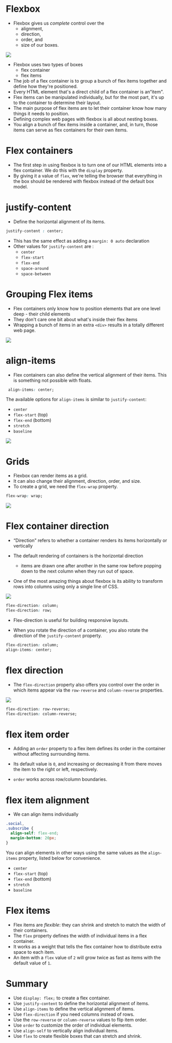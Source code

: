 # Flexbox

- Flexbox gives us *complete* control over the 
  - alignment, 
  - direction, 
  - order, and 
  - size of our boxes.

![](images/flexbox-layouts.png)

- Flexbox uses two types of boxes
  - flex container
  - flex items
- The job of a flex container is to group a bunch of flex items together and define how they're positioned.
- Every HTML element that's a direct child of a flex container is an“item". 
- Flex items can be manipulated individually, but for the most part, it's up to the container to determine their layout. 
- The main purpose of flex items are to let their container know how many things it needs to position.
- Defining complex web pages with flexbox is all about nesting boxes.
-  You align a bunch of flex items inside a container, and, in turn, those items can serve as flex containers for their own items.

# Flex containers

- The first step in using flexbox is to turn one of our HTML elements into a flex container. We do this with the `display` property.
- By giving it a value of `flex`, we're telling the  browser that everything in the box should be rendered with flexbox instead of  the default box model.

# justify-content

-  Define the horizontal alignment of its items. 

```css
justify-content : center;
```

- This has the same effect as adding a `margin: 0 auto` declaration
- Other values for `justify-content` are :
  - `center`
  - `flex-start`
  - `flex-end`
  - `space-around`
  - `space-between`

# Grouping Flex items

- Flex containers only know how to position elements that are one level deep - their child elements
- They don't care one bit about what's inside their flex items
- Wrapping a bunch of items in an extra `<div>` results in a totally different web page.

![](images/grouping.png)

# align-items

- Flex containers can also define the vertical alignment of their items. This is something not possible with floats.

```css
 align-items: center; 
```

The available options for `align-items` is similar to `justify-content`:

- `center`
- `flex-start`  (top)
- `flex-end`    (bottom)
- `stretch`
- `baseline`

![](images/flex-align-items.png)

# Grids

- Flexbox can render items as a grid.
- It can also change their alignment, direction, order, and size.
- To create a grid, we need the `flex-wrap` property.

```css
flex-wrap: wrap;
```

![](images/flex-wrap.png)

# Flex container direction

- “Direction" refers to whether a container renders its items horizontally or vertically

- The default rendering of containers is the horizontal direction

  - items are drawn one after another in the same row before popping down to the next column when they run out of space.

- One of the most amazing things about flexbox is its ability to transform rows into columns using only a single line of CSS. 

![](images/flex-direction.png)

```css
flex-direction: column;
flex-direction: row;
```

- Flex-direction is useful for building responsive layouts.

- When you rotate the direction of a container, you also rotate the direction of the `justify-content` property. 

```css
flex-direction: column;
align-items: center;
```

# flex direction

- The `flex-direction` property also offers you control over the order in which items appear via the `row-reverse` and `column-reverse` properties. 

![](images/flex-direction-reverse.png)

```css
flex-direction: row-reverse;
flex-direction: column-reverse;
```

# flex item order

- Adding an `order` property to a flex item defines its order in the container without affecting surrounding items. 
- Its default value is `0`, and increasing or decreasing it from there moves the item to the right or left, respectively.

- `order` works across row/column boundaries.

# flex item alignment

- We can align items individually

```css
.social,
.subscribe {
  align-self: flex-end;
  margin-bottom: 20px;
}
```

You can align elements in other ways using the same values as the `align-items` property, listed below for convenience.

- `center`
- `flex-start`  (top)
- `flex-end`    (bottom)
- `stretch`
- `baseline`

# Flex items

-  Flex items are *flexible*: they can shrink and stretch to match the width of their containers.
- The `flex` property defines the width of individual items in a flex container. 
- It works as a weight that tells the flex container how to distribute extra space to each item. 
- An item with a `flex` value of `2` will grow twice as fast as items with the default value of `1`.

# Summary

- Use `display: flex;` to create a flex container.
- Use `justify-content` to define the horizontal alignment of items.
- Use `align-items` to define the vertical alignment of  items.
- Use `flex-direction` if you need columns instead of rows.
- Use the `row-reverse` or `column-reverse` values to  flip item order.
- Use `order` to customize the order of individual elements.
- Use `align-self` to vertically align individual items.
- Use `flex` to create flexible boxes that can stretch and shrink.

